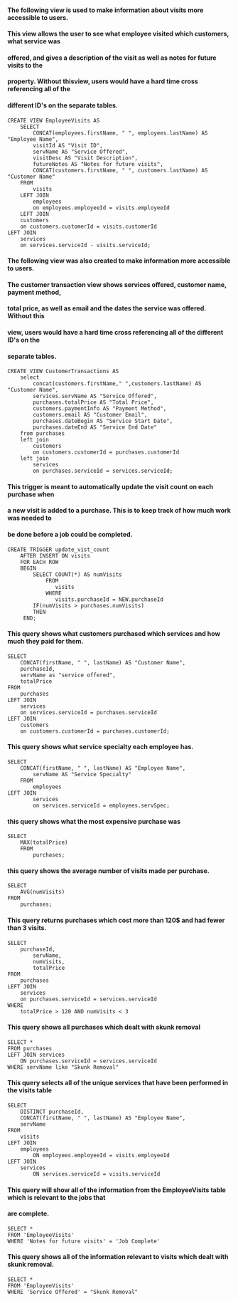 

#### The following view is used to make information about visits more accessible to users.
#### This view allows the user to see what employee visited which customers, what service was
#### offered, and gives a description of the visit as well as notes for future visits to the
#### property. Without thisview, users would have a hard time cross referencing all of the 
#### different ID's on the separate tables.

    CREATE VIEW EmployeeVisits AS
    	SELECT  
    		CONCAT(employees.firstName, " ", employees.lastName) AS "Employee Name",  
    		visitId AS "Visit ID",  
    		servName AS "Service Offered",  
    		visitDesc AS "Visit Description",  
    		futureNotes AS "Notes for future visits",  
    		CONCAT(customers.firstName, " ", customers.lastName) AS "Customer Name"  
    	FROM  
    		visits  
    	LEFT JOIN  
    		employees  
    		on employees.employeeId = visits.employeeId  
    	LEFT JOIN   
   		customers  
   		on customers.customerId = visits.customerId  
	LEFT JOIN  
		services  
		on services.serviceId - visits.serviceId;  

#### The following view was also created to make information more accessible to users.
#### The customer transaction view shows services offered, customer name, payment method,
#### total price, as well as email and the dates the service was offered. Without this
#### view, users would have a hard time cross referencing all of the different ID's on the
#### separate tables.

	CREATE VIEW CustomerTransactions AS  
		select 
			concat(customers.firstName," ",customers.lastName) AS "Customer Name",
			services.servName AS "Service Offered",
			purchases.totalPrice AS "Total Price",
			customers.paymentInfo AS "Payment Method",
			customers.email AS "Customer Email",
			purchases.dateBegin AS "Service Start Date",
			purchases.dateEnd AS "Service End Date"
		from purchases
		left join 
			customers 
			on customers.customerId = purchases.customerId 
		left join 
			services
			on purchases.serviceId = services.serviceId;

#### This trigger is meant to automatically update the visit count on each purchase when
#### a new visit is added to a purchase. This is to keep track of how much work was needed to
#### be done before a job could be completed.

	CREATE TRIGGER update_vist_count  
	    AFTER INSERT ON visits  
    	FOR EACH ROW  
        BEGIN  
            SELECT COUNT(*) AS numVisits   
                FROM  
                   visits  
                WHERE  
                   visits.purchaseId = NEW.purchaseId  
         	IF(numVisits > purchases.numVisits)  
            THEN  
    	 END;  



#### This query shows what customers purchased which services and how much they paid for them.

	SELECT  
		CONCAT(firstName, " ", lastName) AS "Customer Name",  
		purchaseId,  
		servName as "service offered",  
		totalPrice  
	FROM  
		purchases  
	LEFT JOIN  
		services  
		on services.serviceId = purchases.serviceId  
	LEFT JOIN  
		customers  
		on customers.customerId = purchases.customerId;	  


#### This query shows what service specialty each employee has.

	SELECT  
		CONCAT(firstName, " ", lastName) AS "Employee Name",  
    		servName AS "Service Specialty"  
    	FROM  
    		employees  
   	LEFT JOIN  
    		services  
        	on services.serviceId = employees.servSpec;  


#### this query shows what the most expensive purchase was

	SELECT  
		MAX(totalPrice)  
    	FROM  
    		purchases;  

#### this query shows the average number of visits made per purchase.

	SELECT  
		AVG(numVisits)  
   	FROM  
		purchases;  

#### This query returns purchases which cost more than 120$ and had fewer than 3 visits.

	SELECT  
		purchaseId,  
    		servName,  
    		numVisits,  
    		totalPrice  
	FROM  
		purchases  
	LEFT JOIN  
		services  
  	 	on purchases.serviceId = services.serviceId  
	WHERE  
		totalPrice > 120 AND numVisits < 3  

#### This query shows all purchases which dealt with skunk removal

	SELECT *  
	FROM purchases  
	LEFT JOIN services  
		ON purchases.serviceId = services.serviceId  
	WHERE servName like "Skunk Removal"  


#### This query selects all of the unique services that have been performed in the visits table
	
	SELECT  
		DISTINCT purchaseId,  
   		CONCAT(firstName, " ", lastName) AS "Employee Name",  
   	 	servName  
	FROM  
		visits  
	LEFT JOIN  
		employees  
    		ON employees.employeeId = visits.employeeId  
	LEFT JOIN  
		services  
    		ON services.serviceId = visits.serviceId  



#### This query will show all of the information from the EmployeeVisits table which is relevant to the jobs that
#### are complete.

	SELECT *  
	FROM 'EmployeeVisits'  
	WHERE 'Notes for future visits' = 'Job Complete'  


#### This query shows all of the information relevant to visits which dealt with skunk removal.

	SELECT *  
	FROM 'EmployeeVisits'  
	WHERE 'Service Offered' = "Skunk Removal"  
 

	

